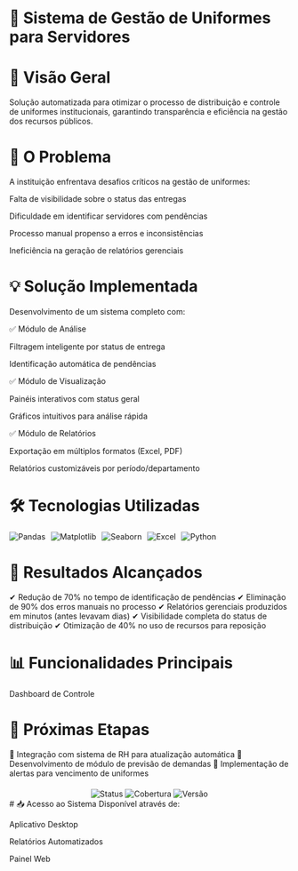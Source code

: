 # 🧥 Sistema de Gestão de Uniformes para Servidores


# 📌 Visão Geral
Solução automatizada para otimizar o processo de distribuição e controle de uniformes institucionais, garantindo transparência e eficiência na gestão dos recursos públicos.

# 🚨 O Problema
A instituição enfrentava desafios críticos na gestão de uniformes:

Falta de visibilidade sobre o status das entregas

Dificuldade em identificar servidores com pendências

Processo manual propenso a erros e inconsistências

Ineficiência na geração de relatórios gerenciais

# 💡 Solução Implementada
Desenvolvimento de um sistema completo com:

✅ Módulo de Análise

Filtragem inteligente por status de entrega

Identificação automática de pendências

✅ Módulo de Visualização

Painéis interativos com status geral

Gráficos intuitivos para análise rápida

✅ Módulo de Relatórios

Exportação em múltiplos formatos (Excel, PDF)

Relatórios customizáveis por período/departamento

# 🛠️ Tecnologias Utilizadas
<div style="display: flex; gap: 10px; flex-wrap: wrap;"> <img src="https://img.shields.io/badge/Pandas-150458?style=for-the-badge&logo=pandas&logoColor=white" alt="Pandas"/> <img src="https://img.shields.io/badge/Matplotlib-11557C?style=for-the-badge&logo=python&logoColor=white" alt="Matplotlib"/> <img src="https://img.shields.io/badge/Seaborn-16A085?style=for-the-badge&logo=seaborn&logoColor=white" alt="Seaborn"/> <img src="https://img.shields.io/badge/Excel-217346?style=for-the-badge&logo=microsoftexcel&logoColor=white" alt="Excel"/> <img src="https://img.shields.io/badge/Python-3776AB?style=for-the-badge&logo=python&logoColor=white" alt="Python"/> </div>

# 🎯 Resultados Alcançados
✔ Redução de 70% no tempo de identificação de pendências
✔ Eliminação de 90% dos erros manuais no processo
✔ Relatórios gerenciais produzidos em minutos (antes levavam dias)
✔ Visibilidade completa do status de distribuição
✔ Otimização de 40% no uso de recursos para reposição

# 📊 Funcionalidades Principais
Dashboard de Controle

# 📌 Próximas Etapas
🔹 Integração com sistema de RH para atualização automática
🔹 Desenvolvimento de módulo de previsão de demandas
🔹 Implementação de alertas para vencimento de uniformes

<div align="center" style="margin-top: 20px;"> <img src="https://img.shields.io/badge/Status-Em%20Produção-brightgreen" alt="Status"/> <img src="https://img.shields.io/badge/Cobertura-100%25%20Servidores-blue" alt="Cobertura"/> <img src="https://img.shields.io/badge/Versão-2.1-orange" alt="Versão"/> </div>
#
📥 Acesso ao Sistema
Disponível através de:

Aplicativo Desktop

Relatórios Automatizados

Painel Web
